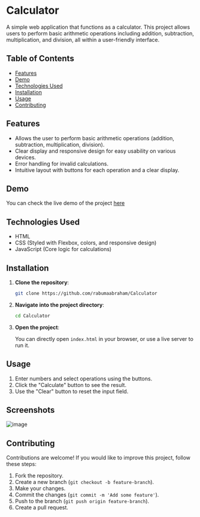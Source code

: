 # Calculator

A simple web application that functions as a calculator. This project allows users to perform basic arithmetic operations including addition, subtraction, multiplication, and division, all within a user-friendly interface.

## Table of Contents

- [Features](#features)
- [Demo](#demo)
- [Technologies Used](#technologies-used)
- [Installation](#installation)
- [Usage](#usage)
- [Contributing](#contributing)

## Features

- Allows the user to perform basic arithmetic operations (addition, subtraction, multiplication, division).
- Clear display and responsive design for easy usability on various devices.
- Error handling for invalid calculations.
- Intuitive layout with buttons for each operation and a clear display.

## Demo

You can check the live demo of the project [here](https://rabumaabraham.github.io/Calculator/)

## Technologies Used

- HTML
- CSS (Styled with Flexbox, colors, and responsive design)
- JavaScript (Core logic for calculations)

## Installation

1. **Clone the repository**:

    ```bash
    git clone https://github.com/rabumaabraham/Calculator
    ```

2. **Navigate into the project directory**:

    ```bash
    cd Calculator
    ```

3. **Open the project**:

    You can directly open `index.html` in your browser, or use a live server to run it.

## Usage

1. Enter numbers and select operations using the buttons.
2. Click the "Calculate" button to see the result.
3. Use the "Clear" button to reset the input field.

## Screenshots

![image](https://github.com/user-attachments/assets/04bfab00-5db6-4066-ab20-bc7bc346a8be)


## Contributing

Contributions are welcome! If you would like to improve this project, follow these steps:

1. Fork the repository.
2. Create a new branch (`git checkout -b feature-branch`).
3. Make your changes.
4. Commit the changes (`git commit -m 'Add some feature'`).
5. Push to the branch (`git push origin feature-branch`).
6. Create a pull request.
